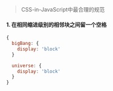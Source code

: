 > CSS-in-JavaScript中最合理的规范

#### 1. 在相同缩进级别的相邻块之间留一个空格
```js
{
  bigBang: {
    display: 'block'
  }

  universe: {
    display: 'block'
  }
}
```